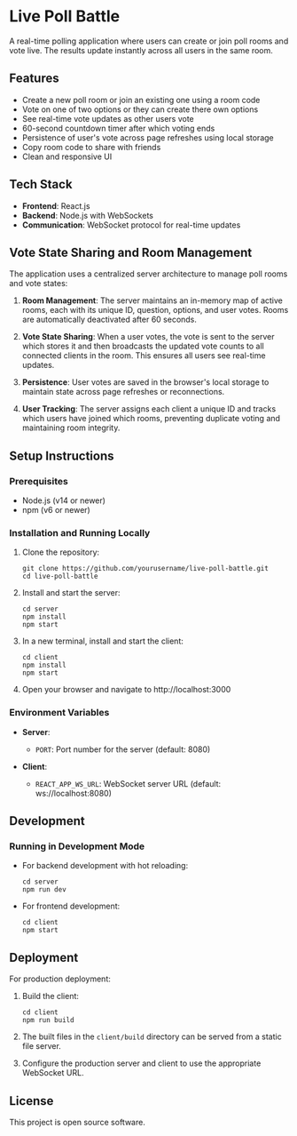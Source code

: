 # Live Poll Battle

A real-time polling application where users can create or join poll rooms and vote live. The results update instantly across all users in the same room.

## Features

- Create a new poll room or join an existing one using a room code
- Vote on one of two options or they can create there own options
- See real-time vote updates as other users vote
- 60-second countdown timer after which voting ends
- Persistence of user's vote across page refreshes using local storage
- Copy room code to share with friends
- Clean and responsive UI

## Tech Stack

- **Frontend**: React.js
- **Backend**: Node.js with WebSockets
- **Communication**: WebSocket protocol for real-time updates

## Vote State Sharing and Room Management

The application uses a centralized server architecture to manage poll rooms and vote states:

1. **Room Management**: The server maintains an in-memory map of active rooms, each with its unique ID, question, options, and user votes. Rooms are automatically deactivated after 60 seconds.

2. **Vote State Sharing**: When a user votes, the vote is sent to the server which stores it and then broadcasts the updated vote counts to all connected clients in the room. This ensures all users see real-time updates.

3. **Persistence**: User votes are saved in the browser's local storage to maintain state across page refreshes or reconnections.

4. **User Tracking**: The server assigns each client a unique ID and tracks which users have joined which rooms, preventing duplicate voting and maintaining room integrity.

## Setup Instructions

### Prerequisites

- Node.js (v14 or newer)
- npm (v6 or newer)

### Installation and Running Locally

1. Clone the repository:
   ```
   git clone https://github.com/yourusername/live-poll-battle.git
   cd live-poll-battle
   ```

2. Install and start the server:
   ```
   cd server
   npm install
   npm start
   ```

3. In a new terminal, install and start the client:
   ```
   cd client
   npm install
   npm start
   ```

4. Open your browser and navigate to http://localhost:3000

### Environment Variables

- **Server**:
  - `PORT`: Port number for the server (default: 8080)

- **Client**:
  - `REACT_APP_WS_URL`: WebSocket server URL (default: ws://localhost:8080)

## Development

### Running in Development Mode

- For backend development with hot reloading:
  ```
  cd server
  npm run dev
  ```

- For frontend development:
  ```
  cd client
  npm start
  ```

## Deployment

For production deployment:

1. Build the client:
   ```
   cd client
   npm run build
   ```

2. The built files in the `client/build` directory can be served from a static file server.

3. Configure the production server and client to use the appropriate WebSocket URL.

## License

This project is open source software.